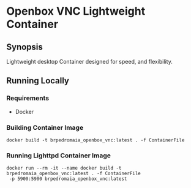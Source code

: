 # Openbox VNC Lightweight Container

## Synopsis

Lightweight desktop Container designed for speed, and flexibility.

## Running Locally

### Requirements
- Docker

### Building Container Image
```
docker build -t brpedromaia_openbox_vnc:latest . -f ContainerFile
```

### Running Lighttpd Container Image
```
docker run --rm -it --name docker build -t brpedromaia_openbox_vnc:latest . -f ContainerFile
 -p 5900:5900 brpedromaia_openbox_vnc:latest
```
